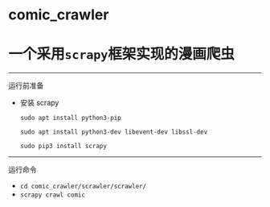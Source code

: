 comic_crawler
===
# 一个采用`scrapy`框架实现的漫画爬虫
---
运行前准备
- 安装 scrapy

	`sudo apt install python3-pip`

	`sudo apt install python3-dev libevent-dev libssl-dev`

	`sudo pip3 install scrapy`

---
运行命令

- `cd comic_crawler/scrawler/scrawler/`
- `scrapy crawl comic`

